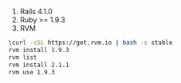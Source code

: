 1. Rails 4.1.0
2. Ruby >= 1.9.3
3. RVM

```zsh
\curl -sSL https://get.rvm.io | bash -s stable
rvm install 1.9.3
rvm list
rvm install 2.1.1
rvm use 1.9.3
```
